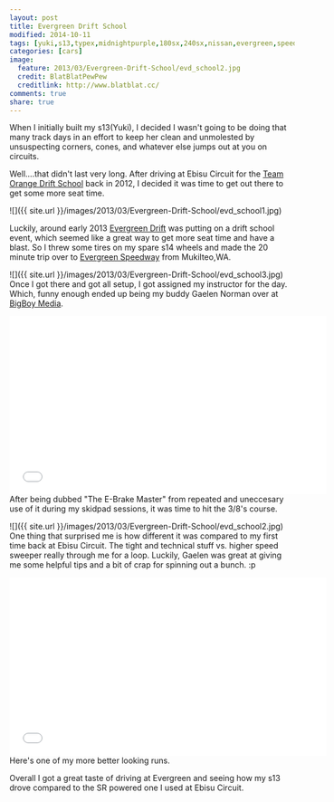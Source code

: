```yaml
---
layout: post
title: Evergreen Drift School
modified: 2014-10-11
tags: [yuki,s13,typex,midnightpurple,180sx,240sx,nissan,evergreen,speedway,drift,school]
categories: [cars]
image:
  feature: 2013/03/Evergreen-Drift-School/evd_school2.jpg
  credit: BlatBlatPewPew
  creditlink: http://www.blatblat.cc/
comments: true
share: true
---
```

When I initially built my s13(Yuki), I decided I wasn't going to be doing that many track days in an effort to keep her clean and unmolested by unsuspecting corners, cones, and whatever else jumps out at you on circuits.

Well....that didn't last very long. After driving at Ebisu Circuit for the [Team Orange Drift School](http://domofactor.com/japan-trip-day-3team-orange-drift-school-ebisu-circuit/) back in 2012, I decided it was time to get out there to get some more seat time.

![]({{ site.url }}/images/2013/03/Evergreen-Drift-School/evd_school1.jpg)
<!--more-->
Luckily, around early 2013 [Evergreen Drift](http://evergreendrift.com) was putting on a drift school event, which seemed like a great way to get more seat time and have a blast. So I threw some tires on my spare s14 wheels and made the 20 minute trip over to [Evergreen Speedway](http://evergreenspeedway.com) from Mukilteo,WA. 

![]({{ site.url }}/images/2013/03/Evergreen-Drift-School/evd_school3.jpg)
Once I got there and got all setup, I got assigned my instructor for the day. Which, funny enough ended up being my buddy Gaelen Norman over at [BigBoy Media](http://bigboymedia.net).

<iframe width="560" height="315" src="//www.youtube.com/embed/ymgJ8oxH48g?t=1m55s" frameborder="0" allowfullscreen></iframe>
After being dubbed "The E-Brake Master" from repeated and uneccesary use of it during my skidpad sessions, it was time to hit the 3/8's course.

![]({{ site.url }}/images/2013/03/Evergreen-Drift-School/evd_school2.jpg)
One thing that surprised me is how different it was compared to my first time back at Ebisu Circuit. The tight and technical stuff vs. higher speed sweeper really through me for a loop. Luckily, Gaelen was great at giving me some helpful tips and a bit of crap for spinning out a bunch. :p

<iframe width="560" height="315" src="//www.youtube.com/embed/jJjXtF3o8A4" frameborder="0" allowfullscreen></iframe>
Here's one of my more better looking runs.

Overall I got a great taste of driving at Evergreen and seeing how my s13 drove compared to the SR powered one I used at Ebisu Circuit.
